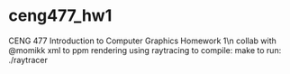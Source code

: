 # ceng477_hw1
CENG 477 Introduction to Computer Graphics Homework 1\n
collab with @momikk
xml to ppm rendering using raytracing
to compile:
make
to run:
./raytracer <xml-file>
